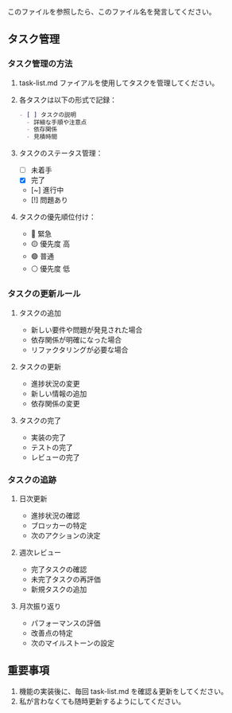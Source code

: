 このファイルを参照したら、このファイル名を発言してください。

## タスク管理

### タスク管理の方法

1. task-list.md ファイアルを使用してタスクを管理してください。
2. 各タスクは以下の形式で記録：

   ```markdown
   - [ ] タスクの説明
     - 詳細な手順や注意点
     - 依存関係
     - 見積時間

   ```

3. タスクのステータス管理：

   - [ ] 未着手
   - [x] 完了
   - [~] 進行中
   - [!] 問題あり

4. タスクの優先順位付け：
   - 🔴 緊急
   - 🟡 優先度 高
   - 🟢 普通
   - ⚪ 優先度 低

### タスクの更新ルール

1. タスクの追加

   - 新しい要件や問題が発見された場合
   - 依存関係が明確になった場合
   - リファクタリングが必要な場合

2. タスクの更新

   - 進捗状況の変更
   - 新しい情報の追加
   - 依存関係の変更

3. タスクの完了
   - 実装の完了
   - テストの完了
   - レビューの完了

### タスクの追跡

1. 日次更新

   - 進捗状況の確認
   - ブロッカーの特定
   - 次のアクションの決定

2. 週次レビュー

   - 完了タスクの確認
   - 未完了タスクの再評価
   - 新規タスクの追加

3. 月次振り返り
   - パフォーマンスの評価
   - 改善点の特定
   - 次のマイルストーンの設定

## 重要事項

1. 機能の実装後に、毎回 task-list.md を確認＆更新をしてください。
2. 私が言わなくても随時更新するようにしてください。





